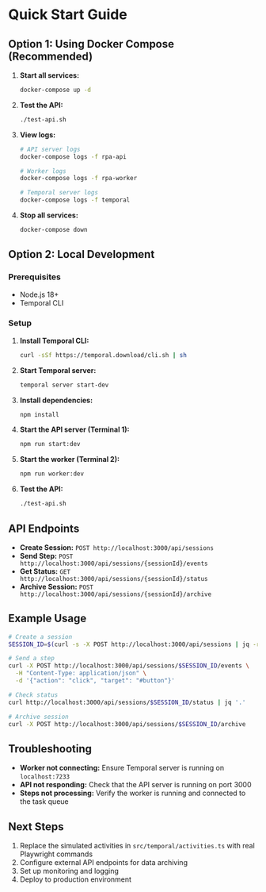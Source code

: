 # Quick Start Guide

## Option 1: Using Docker Compose (Recommended)

1. **Start all services:**
   ```bash
   docker-compose up -d
   ```

2. **Test the API:**
   ```bash
   ./test-api.sh
   ```

3. **View logs:**
   ```bash
   # API server logs
   docker-compose logs -f rpa-api
   
   # Worker logs
   docker-compose logs -f rpa-worker
   
   # Temporal server logs
   docker-compose logs -f temporal
   ```

4. **Stop all services:**
   ```bash
   docker-compose down
   ```

## Option 2: Local Development

### Prerequisites
- Node.js 18+
- Temporal CLI

### Setup

1. **Install Temporal CLI:**
   ```bash
   curl -sSf https://temporal.download/cli.sh | sh
   ```

2. **Start Temporal server:**
   ```bash
   temporal server start-dev
   ```

3. **Install dependencies:**
   ```bash
   npm install
   ```

4. **Start the API server (Terminal 1):**
   ```bash
   npm run start:dev
   ```

5. **Start the worker (Terminal 2):**
   ```bash
   npm run worker:dev
   ```

6. **Test the API:**
   ```bash
   ./test-api.sh
   ```

## API Endpoints

- **Create Session:** `POST http://localhost:3000/api/sessions`
- **Send Step:** `POST http://localhost:3000/api/sessions/{sessionId}/events`
- **Get Status:** `GET http://localhost:3000/api/sessions/{sessionId}/status`
- **Archive Session:** `POST http://localhost:3000/api/sessions/{sessionId}/archive`

## Example Usage

```bash
# Create a session
SESSION_ID=$(curl -s -X POST http://localhost:3000/api/sessions | jq -r '.sessionId')

# Send a step
curl -X POST http://localhost:3000/api/sessions/$SESSION_ID/events \
  -H "Content-Type: application/json" \
  -d '{"action": "click", "target": "#button"}'

# Check status
curl http://localhost:3000/api/sessions/$SESSION_ID/status | jq '.'

# Archive session
curl -X POST http://localhost:3000/api/sessions/$SESSION_ID/archive
```

## Troubleshooting

- **Worker not connecting:** Ensure Temporal server is running on `localhost:7233`
- **API not responding:** Check that the API server is running on port 3000
- **Steps not processing:** Verify the worker is running and connected to the task queue

## Next Steps

1. Replace the simulated activities in `src/temporal/activities.ts` with real Playwright commands
2. Configure external API endpoints for data archiving
3. Set up monitoring and logging
4. Deploy to production environment
